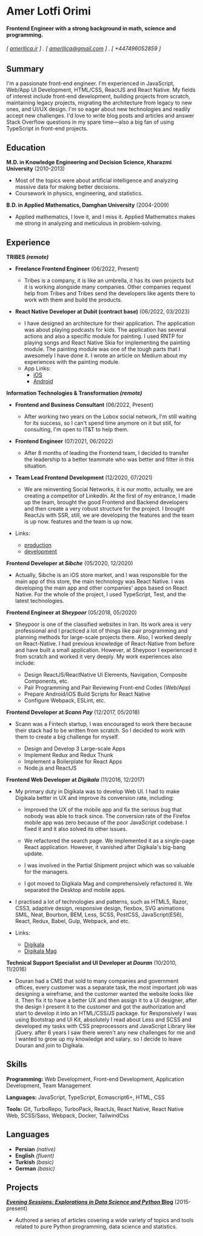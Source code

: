 Amer Lotfi Orimi
======

#### Frontend Engineer with a strong background in math, science and programming.
###### [ [amerllica.ir](https://amerllica.ir) ] . [ amerllica@gmail.com ] . [ +447496052859 ]


Summary
--------
I'm a passionate front-end engineer. I'm experienced in JavaScript, Web/App UI Development, HTML/CSS, ReactJS and React Native. My fields of interest include front-end development, building projects from scratch, maintaining legacy projects, migrating the architecture from legacy to new ones, and UI/UX design. I'm so eager about new technologies and readily accept new challenges. I'd love to write blog posts and articles and answer Stack Overflow questions in my spare time—also a big fan of using TypeScript in front-end projects.


Education
---------
**M.D. in Knowledge Engineering and Decision Science, Kharazmi University** (2010-2013)

- Most of the topics were about artificial intelligence and analyzing massive data for making better decisions.
- Coursework in physics, engineering, and statistics.

**B.D. in Applied Mathematics, Damghan University** (2004-2009)

- Applied mathematics, I love it, and I miss it. Applied Mathematics makes me strong in analyzing and meticulous in problem-solving.


Experience
---------

**TRIBES _(remote)_**

- **Freelance Frontend Engineer** (06/2022, Present)
    - Tribes is a company, it is like an umbrella, it has its own projects but it is working alongside many companies. Other companies request help from Tribes and Tribes send the developers like agents there to work with them and build the products.

- **React Native Developer at Dubit (contract base)** (06/2022, 03/2023)
    - I have designed an architecture for their application. The application was about playing podcasts for kids. The application has several actions and also a specific module for painting. I used RNTP for playing songs and React Native Skia for implementing the painting module. The painting module was one of the tough parts that I awesomely I have done it. I wrote an article on Medium about my experiences with the painting module.
    - App Links:
      - [iOS](https://apps.apple.com/gb/app/kidspod/id6443950930)
      - [Android](https://play.google.com/store/apps/details?id=com.kidspod&pli=1)

**Information Technologies & Transformation _(remote)_**

- **Frontend and Business Consultant** (06/2022, Present)
    - After working two years on the Lobox social network, I'm still waiting for its success, so I can't spend time anymore on it but still, for consulting, I'm open to IT&T to help them.

- **Frontend Engineer** (07/2021, 06/2022)
    - After 8 months of leading the Frontend team, I decided to transfer the leadership to a better teammate who was better and fitter in this situation. 

- **Team Lead Frontend Development** (12/2020, 07/2021)
    - We are reinventing Social Networks, it is our motto, actually, we are creating a competitor of LinkedIn.
      At the first of my entrance, I made up the team, brought the good Frontend and Backend developers and then create a very robust structure for the project.
      I brought ReactJs with SSR, still, we are developing the features and the team is up now. features and the team is up now.
- Links:
  - [production](https://lobox.com)
  - [development](https://dev.lobox.com)


**Frontend Developer at _Sibche_** (05/2020, 12/2020)

- Actually, Sibche is an iOS store market, and I was responsible for the main app of this store, the main technology was React Native. I was developing the main app and other companies' apps based on React Native. For the whole of the project, I used TypeScript, Test, and the latest technologies.

**Frontend Engineer at _Sheypoor_** (05/2018, 05/2020)

- Sheypoor is one of the classified websites in Iran. Its work area is very professional and I practiced a lot of things like pair programming and planning methods for large-scale projects there. Also, I worked deeply on React-Native. I had previous knowledge of React-Native from before and have built a small application. However, at Sheypoor I experienced it from scratch and worked it very deeply. My work experiences also include:

    - Design ReactJS/ReactNative UI Elements, Navigation, Composite Components, etc.
    - Pair Programming and Pair Reviewing Front-end Codes (Web/App)
    - Prepare Android/iOS Build Scripts for React Native
    - Configure Webpack, ESLint, etc.

**Frontend Developer at _Scann Pay_** (12/2017, 05/2018)

- Scann was a Fintech startup, I was encouraged to work there because their stack had to be written from scratch. So I decided to work with them to create a big challenge for myself.

    - Design and Develop 3 Large-scale Apps 
    - Implement Redux and Redux Thunk 
    - Implement a Boilerplate for React Apps 
    - Node.js and ReactJS

**Frontend Web Developer at _Digikala_** (11/2016, 12/2017)

- My primary duty in Digikala was to develop Web UI. I had to make Digikala better in UX and improve its conversion rate, including:

    - Improved the UX of the mobile app and fix the serious bug that nobody was able to track since. The conversion rate of the Firefox mobile app was zero because of the poor JavaScript codebase. I fixed it and it also solved its other issues.

    - We refactored the search page. We implemented it as a single-page React application. However, it vanished after Digikala's big-bang update.

    - I was involved in the Partial Shipment project which was so valuable for the managers.

    - I got moved to Digikala Mag and comprehensively refactored it. We separated the Desktop and mobile apps.

- I practised a lot of technologies and patterns, such as HTML5, Razor, CSS3, adaptive design, responsive design, flexbox, SVG animations SMIL, Neat, Bourbon, BEM, Less, SCSS, PostCSS, JavaScript(ES6), React, Redux, Babel, Gulp, Webpack, and etc.
- Links:
    - [Digikala](https://digikala.com)
    - [Digikala Mag](https://digikala.com/mag)

**Technical Support Specialist and UI Developer at _Douran_** (10/2010, 11/2016)

- Douran had a CMS that sold to many companies and government offices, every customer was a separate task, the most important job was designing a wireframe, and the customer wanted the website looks like it. Then fix it to have a better UX and then assign it to a UI designer, after the design I present it to the customer and got the authorization and start to develop it into an HTML/CSS/JS package. for Responsively I was using Bootstrap and UI Kit, absolutely I read about Less and SCSS and developed my tasks with CSS preprocessors and JavaScript Library like jQuery. after 6 years I saw there weren't any new challenges for me and I wanted to grow up my knowledge and salary. so I decide to leave Douran and join to Digikala.

Skills
------
**Programming:** Web Development, Front-end Development, Application Development, Team Management

**Languages:** JavaScript, TypeScript, Ecmascript6+, HTML, CSS

**Tools:** Git, TurboRepo, TurboPack, ReactJs, React Native, React Native Web, SCSS/Sass, Webpack, Docker, TailwindCss

Languages
------
- **Persian** _(native)_
- **English** _(fluent)_
- **Turkish** _(basic)_
- **German** _(basic)_

Projects
--------
**[*Evening Sessions: Explorations in Data Science and Python* Blog](http://sdsawtelle.github.io/blog/output/index.html)** (2015-present)

- Authored a series of articles covering a wide variety of topics and tools related to pure Python programming, data science and statistics.  
